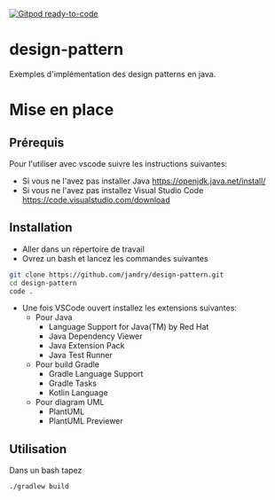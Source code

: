 [![Gitpod ready-to-code](https://img.shields.io/badge/Gitpod-ready--to--code-blue?logo=gitpod)](https://gitpod.io/#https://github.com/jandry/design-pattern)

# design-pattern
Exemples d'implémentation des design patterns en java.

# Mise en place
## Prérequis
Pour l'utiliser avec vscode suivre les instructions suivantes:
* Si vous ne l'avez pas installer Java https://openjdk.java.net/install/
* Si vous ne l'avez pas installez Visual Studio Code https://code.visualstudio.com/download

## Installation
* Aller dans un répertoire de travail
* Ovrez un bash et lancez les commandes suivantes
```bash
git clone https://github.com/jandry/design-pattern.git
cd design-pattern
code .
```
* Une fois VSCode ouvert installez les extensions suivantes:
  * Pour Java
    * Language Support for Java(TM) by Red Hat
    * Java Dependency Viewer
    * Java Extension Pack
    * Java Test Runner
  * Pour build Gradle
    * Gradle Language Support
    * Gradle Tasks
    * Kotlin Language
  * Pour diagram UML
    * PlantUML
    * PlantUML Previewer

## Utilisation
Dans un bash tapez
```bash
./gradlew build
```


